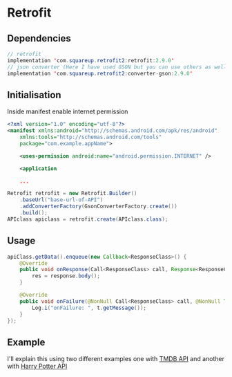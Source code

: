 # Retrofit

## Dependencies

```Java
// retrofit
implementation 'com.squareup.retrofit2:retrofit:2.9.0'
// json converter (Here I have used GSON but you can use others as well)
implementation 'com.squareup.retrofit2:converter-gson:2.9.0'
```

## Initialisation

Inside manifest enable internet permission

```xml
<?xml version="1.0" encoding="utf-8"?>
<manifest xmlns:android="http://schemas.android.com/apk/res/android"
    xmlns:tools="http://schemas.android.com/tools"
    package="com.example.appName">

    <uses-permission android:name="android.permission.INTERNET" />

    <application

    ...
```

```Java
Retrofit retrofit = new Retrofit.Builder()
    .baseUrl("base-url-of-API")
    .addConverterFactory(GsonConverterFactory.create())
    .build();
APIclass apiclass = retrofit.create(APIclass.class);
```

## Usage

```Java
apiClass.getData().enqueue(new Callback<ResponseClass>() {
    @Override
    public void onResponse(Call<ResponseClass> call, Response<ResponseClass> response) {
        res = response.body();
    }

    @Override
    public void onFailure(@NonNull Call<ResponseClass> call, @NonNull Throwable t) {
        Log.i("onFailure: ", t.getMessage());
    }
});
```

## Example

I'll explain this using two different examples one with [TMDB API](https://developers.themoviedb.org/3) and another with [Harry Potter API](https://hp-api.herokuapp.com/)
